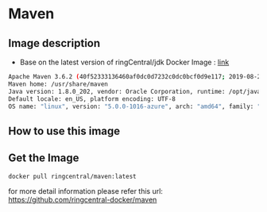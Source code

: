
# Maven

## Image description

* Base on the latest version of ringCentral/jdk Docker Image : [link](https://hub.docker.com/r/ringcentral/jdk/)

```bash
Apache Maven 3.6.2 (40f52333136460af0dc0d7232c0dc0bcf0d9e117; 2019-08-27T15:06:16Z)
Maven home: /usr/share/maven
Java version: 1.8.0_202, vendor: Oracle Corporation, runtime: /opt/java/jre
Default locale: en_US, platform encoding: UTF-8
OS name: "linux", version: "5.0.0-1016-azure", arch: "amd64", family: "unix"
```

## How to use this image

## Get the Image

```bash
docker pull ringcentral/maven:latest
```

for more detail information please refer this url:
<https://github.com/ringcentral-docker/maven>
